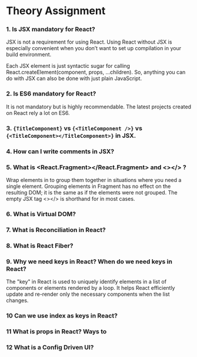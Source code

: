 # Theory Assignment
### 1. Is JSX mandatory for React?
JSX is not a requirement for using React. Using React without JSX is especially convenient when you don’t want to set up compilation in your build environment.

Each JSX element is just syntactic sugar for calling React.createElement(component, props, ...children). So, anything you can do with JSX can also be done with just plain JavaScript.

### 2. Is ES6 mandatory for React?
It is not mandatory but is highly recommendable. The latest projects created on React rely a lot on ES6.

### 3. `{TitleComponent}` vs `{<TitleComponent />}` vs `{<TitleComponent></TitleComponent>}` in JSX.


### 4. How can I write comments in JSX?

### 5. What is <React.Fragment></React.Fragment> and <></> ?
Wrap elements in <Fragment> to group them together in situations where you need a single element. Grouping elements in Fragment has no effect on the resulting DOM; it is the same as if the elements were not grouped. The empty JSX tag <></> is shorthand for <Fragment></Fragment> in most cases.

### 6. What is Virtual DOM?


### 7. What is Reconciliation in React?

### 8. What is React Fiber?

### 9. Why we need keys in React? When do we need keys in React?
The "key" in React is used to uniquely identify elements in a list of components or elements rendered by a loop. It helps React efficiently update and re-render only the necessary components when the list changes.

### 10 Can we use index as keys in React?

### 11 What is props in React? Ways to

### 12 What is a Config Driven UI?
